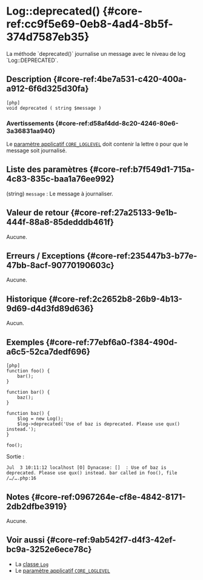 # Log::deprecated() {#core-ref:cc9f5e69-0eb8-4ad4-8b5f-374d7587eb35}

<div markdown="1" class="short-description">
La méthode `deprecated()` journalise un message avec le niveau de log
`Log::DEPRECATED`.
</div>

## Description {#core-ref:4be7a531-c420-400a-a912-6f6d325d30fa}

    [php]
    void deprecated ( string $message )

### Avertissements {#core-ref:d58af4dd-8c20-4246-80e6-3a36831aa940}

Le [paramètre applicatif `CORE_LOGLEVEL`][CORE_LOGLEVEL] doit contenir la lettre
`O` pour que le message soit journalisé.

## Liste des paramètres {#core-ref:b7f549d1-715a-4c83-835c-baa1a76ee992}

(string) `message`
:   Le message à journaliser.

## Valeur de retour {#core-ref:27a25133-9e1b-444f-88a8-85dedddb461f}

Aucune.

## Erreurs / Exceptions {#core-ref:235447b3-b77e-47bb-8acf-90770190603c}

Aucune.

## Historique {#core-ref:2c2652b8-26b9-4b13-9d69-d4d3fd89d636}

Aucun.

## Exemples {#core-ref:77ebf6a0-f384-490d-a6c5-52ca7dedf696}

    [php]
    function foo() {
        bar();
    }
    
    function bar() {
        baz();
    }
    
    function baz() {
        $log = new Log();
        $log->deprecated('Use of baz is deprecated. Please use qux() instead.');
    }
    
    foo();

Sortie :

    Jul  3 10:11:12 localhost [O] Dynacase: []  : Use of baz is deprecated. Please use qux() instead. bar called in foo(), file /…/….php:16


## Notes {#core-ref:0967264e-cf8e-4842-8171-2db2dfbe3919}

Aucune.

## Voir aussi {#core-ref:9ab542f7-d4f3-42ef-bc9a-3252e6ece78c}

-   La [classe `Log`][log]
-   Le [paramètre applicatif `CORE_LOGLEVEL`][CORE_LOGLEVEL]

<!-- links -->
[log]: #core-ref:2b8f4534-e749-46ba-b69e-afaa470c4b5c
[CORE_LOGLEVEL]: #core-ref:c579e530-ebfd-442b-9c25-886f19507931